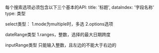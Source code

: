 每个搜索选项必须包含以下三个基本的API:
title: '标题',
dataIndex: '字段名称'
type: 类型


select类型：
1.mode为multiple时，多选
2.options选项

dateRange类型
1.ranges，整数，选择的最大日期跨度

inputRange类型
只能输入整数，且左边的不能大于右边的